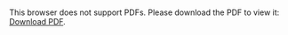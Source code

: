 <object data="https://github.com/kinghyeongu/COVID-19-CASES/blob/master/ex.pdf" type="ex.pdf" width="700px" height="700px">
    <embed src="https://github.com/kinghyeongu/COVID-19-CASES/blob/master/ex.pdf">
        <p>This browser does not support PDFs. Please download the PDF to view it: <a href="https://github.com/kinghyeongu/COVID-19-CASES/blob/master/ex.pdf">Download PDF</a>.</p>
    </embed>
</object>

